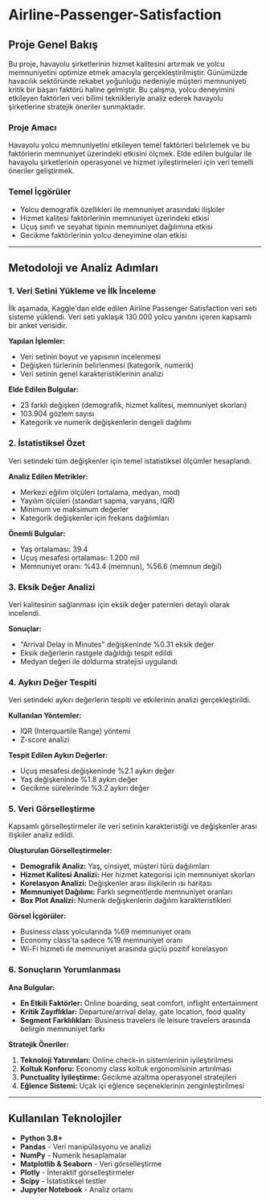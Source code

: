 # Airline-Passenger-Satisfaction

##  Proje Genel Bakış

Bu proje, havayolu şirketlerinin hizmet kalitesini artırmak ve yolcu memnuniyetini optimize etmek amacıyla gerçekleştirilmiştir. Günümüzde havacılık sektöründe rekabet yoğunluğu nedeniyle müşteri memnuniyeti kritik bir başarı faktörü haline gelmiştir. Bu çalışma, yolcu deneyimini etkileyen faktörleri veri bilimi teknikleriyle analiz ederek havayolu şirketlerine stratejik öneriler sunmaktadır.

###  Proje Amacı
Havayolu yolcu memnuniyetini etkileyen temel faktörleri belirlemek ve bu faktörlerin memnuniyet üzerindeki etkisini ölçmek. Elde edilen bulgular ile havayolu şirketlerinin operasyonel ve hizmet iyileştirmeleri için veri temelli öneriler geliştirmek.

###  Temel İçgörüler
- Yolcu demografik özellikleri ile memnuniyet arasındaki ilişkiler
- Hizmet kalitesi faktörlerinin memnuniyet üzerindeki etkisi
- Uçuş sınıfı ve seyahat tipinin memnuniyet dağılımına etkisi
- Gecikme faktörlerinin yolcu deneyimine olan etkisi

---

##  Metodoloji ve Analiz Adımları

### 1. **Veri Setini Yükleme ve İlk İnceleme**

İlk aşamada, Kaggle'dan elde edilen Airline Passenger Satisfaction veri seti sisteme yüklendi. Veri seti yaklaşık 130.000 yolcu yanıtını içeren kapsamlı bir anket verisidir.

**Yapılan İşlemler:**
- Veri setinin boyut ve yapısının incelenmesi
- Değişken türlerinin belirlenmesi (kategorik, numerik)
- Veri setinin genel karakteristiklerinin analizi

**Elde Edilen Bulgular:**
- 23 farklı değişken (demografik, hizmet kalitesi, memnuniyet skorları)
- 103.904 gözlem sayısı
- Kategorik ve numerik değişkenlerin dengeli dağılımı

### 2. **İstatistiksel Özet**

Veri setindeki tüm değişkenler için temel istatistiksel ölçümler hesaplandı.

**Analiz Edilen Metrikler:**
- Merkezi eğilim ölçüleri (ortalama, medyan, mod)
- Yayılım ölçüleri (standart sapma, varyans, IQR)
- Minimum ve maksimum değerler
- Kategorik değişkenler için frekans dağılımları

**Önemli Bulgular:**
- Yaş ortalaması: 39.4 
- Uçuş mesafesi ortalaması: 1.200 mil
- Memnuniyet oranı: %43.4 (memnun), %56.6 (memnun değil)

### 3. **Eksik Değer Analizi**

Veri kalitesinin sağlanması için eksik değer paternleri detaylı olarak incelendi.


**Sonuçlar:**
- "Arrival Delay in Minutes" değişkeninde %0.31 eksik değer
- Eksik değerlerin rastgele dağıldığı tespit edildi
- Medyan değeri ile doldurma stratejisi uygulandı

### 4. **Aykırı Değer Tespiti**

Veri setindeki aykırı değerlerin tespiti ve etkilerinin analizi gerçekleştirildi.

**Kullanılan Yöntemler:**
- IQR (Interquartile Range) yöntemi
- Z-score analizi

**Tespit Edilen Aykırı Değerler:**
- Uçuş mesafesi değişkeninde %2.1 aykırı değer
- Yaş değişkeninde %1.8 aykırı değer
- Gecikme sürelerinde %3.2 aykırı değer

### 5. **Veri Görselleştirme**

Kapsamlı görselleştirmeler ile veri setinin karakteristiği ve değişkenler arası ilişkiler analiz edildi.

**Oluşturulan Görselleştirmeler:**
- **Demografik Analiz:** Yaş, cinsiyet, müşteri türü dağılımları
- **Hizmet Kalitesi Analizi:** Her hizmet kategorisi için memnuniyet skorları
- **Korelasyon Analizi:** Değişkenler arası ilişkilerin ısı haritası
- **Memnuniyet Dağılımı:** Farklı segmentlerde memnuniyet oranları
- **Box Plot Analizi:** Numerik değişkenlerin dağılım karakteristikleri

**Görsel İçgörüler:**
- Business class yolcularında %69 memnuniyet oranı
- Economy class'ta sadece %19 memnuniyet oranı
- Wi-Fi hizmeti ile memnuniyet arasında güçlü pozitif korelasyon

### 6. **Sonuçların Yorumlanması**

**Ana Bulgular:**
- **En Etkili Faktörler:** Online boarding, seat comfort, inflight entertainment
- **Kritik Zayıflıklar:** Departure/arrival delay, gate location, food quality
- **Segment Farklılıkları:** Business travelers ile leisure travelers arasında belirgin memnuniyet farkı

**Stratejik Öneriler:**
1. **Teknoloji Yatırımları:** Online check-in sistemlerinin iyileştirilmesi
2. **Koltuk Konforu:** Economy class koltuk ergonomisinin artırılması  
3. **Punctuality İyileştirme:** Gecikme azaltma operasyonel stratejileri
4. **Eğlence Sistemi:** Uçak içi eğlence seçeneklerinin zenginleştirilmesi

---

##  Kullanılan Teknolojiler

- **Python 3.8+**
- **Pandas** - Veri manipülasyonu ve analizi
- **NumPy** - Numerik hesaplamalar
- **Matplotlib & Seaborn** - Veri görselleştirme
- **Plotly** - İnteraktif görselleştirmeler
- **Scipy** - İstatistiksel testler
- **Jupyter Notebook** - Analiz ortamı

